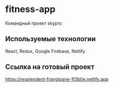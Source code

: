 # fitness-app
Командный проект skypro

## Используемые технологии
React, Redux, Google Firebase, Netlify

## Ссылка на готовый проект
https://resplendent-frangipane-1f3b0e.netlify.app
